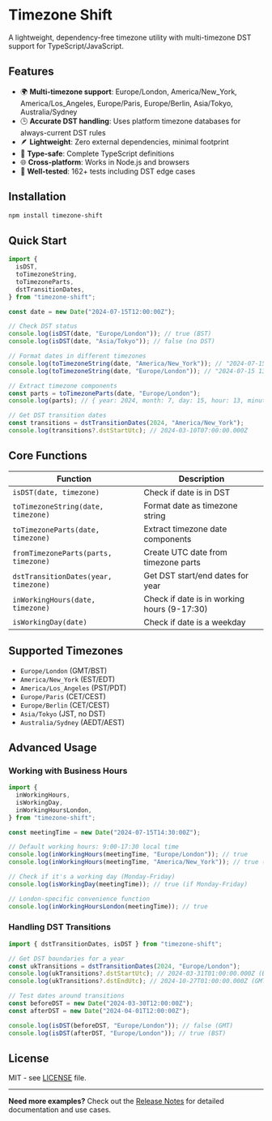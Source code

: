# Timezone Shift

A lightweight, dependency-free timezone utility with multi-timezone DST support for TypeScript/JavaScript.

## Features

- 🌍 **Multi-timezone support**: Europe/London, America/New_York, America/Los_Angeles, Europe/Paris, Europe/Berlin, Asia/Tokyo, Australia/Sydney
- 🕒 **Accurate DST handling**: Uses platform timezone databases for always-current DST rules
- 🪶 **Lightweight**: Zero external dependencies, minimal footprint
- 🔧 **Type-safe**: Complete TypeScript definitions
- 🌐 **Cross-platform**: Works in Node.js and browsers
- 🧪 **Well-tested**: 162+ tests including DST edge cases

## Installation

```bash
npm install timezone-shift
```

## Quick Start

```typescript
import {
  isDST,
  toTimezoneString,
  toTimezoneParts,
  dstTransitionDates,
} from "timezone-shift";

const date = new Date("2024-07-15T12:00:00Z");

// Check DST status
console.log(isDST(date, "Europe/London")); // true (BST)
console.log(isDST(date, "Asia/Tokyo")); // false (no DST)

// Format dates in different timezones
console.log(toTimezoneString(date, "America/New_York")); // "2024-07-15 08:00:00 EDT"
console.log(toTimezoneString(date, "Europe/London")); // "2024-07-15 13:00:00 BST"

// Extract timezone components
const parts = toTimezoneParts(date, "Europe/London");
console.log(parts); // { year: 2024, month: 7, day: 15, hour: 13, minute: 0, second: 0 }

// Get DST transition dates
const transitions = dstTransitionDates(2024, "America/New_York");
console.log(transitions?.dstStartUtc); // 2024-03-10T07:00:00.000Z
```

## Core Functions

| Function                             | Description                                 |
| ------------------------------------ | ------------------------------------------- |
| `isDST(date, timezone)`              | Check if date is in DST                     |
| `toTimezoneString(date, timezone)`   | Format date as timezone string              |
| `toTimezoneParts(date, timezone)`    | Extract timezone date components            |
| `fromTimezoneParts(parts, timezone)` | Create UTC date from timezone parts         |
| `dstTransitionDates(year, timezone)` | Get DST start/end dates for year            |
| `inWorkingHours(date, timezone)`     | Check if date is in working hours (9-17:30) |
| `isWorkingDay(date)`                 | Check if date is a weekday                  |

## Supported Timezones

- `Europe/London` (GMT/BST)
- `America/New_York` (EST/EDT)
- `America/Los_Angeles` (PST/PDT)
- `Europe/Paris` (CET/CEST)
- `Europe/Berlin` (CET/CEST)
- `Asia/Tokyo` (JST, no DST)
- `Australia/Sydney` (AEDT/AEST)

## Advanced Usage

### Working with Business Hours

```typescript
import {
  inWorkingHours,
  isWorkingDay,
  inWorkingHoursLondon,
} from "timezone-shift";

const meetingTime = new Date("2024-07-15T14:30:00Z");

// Default working hours: 9:00-17:30 local time
console.log(inWorkingHours(meetingTime, "Europe/London")); // true
console.log(inWorkingHours(meetingTime, "America/New_York")); // true (10:30 EDT)

// Check if it's a working day (Monday-Friday)
console.log(isWorkingDay(meetingTime)); // true (if Monday-Friday)

// London-specific convenience function
console.log(inWorkingHoursLondon(meetingTime)); // true
```

### Handling DST Transitions

```typescript
import { dstTransitionDates, isDST } from "timezone-shift";

// Get DST boundaries for a year
const ukTransitions = dstTransitionDates(2024, "Europe/London");
console.log(ukTransitions?.dstStartUtc); // 2024-03-31T01:00:00.000Z (BST starts)
console.log(ukTransitions?.dstEndUtc); // 2024-10-27T01:00:00.000Z (GMT resumes)

// Test dates around transitions
const beforeDST = new Date("2024-03-30T12:00:00Z");
const afterDST = new Date("2024-04-01T12:00:00Z");

console.log(isDST(beforeDST, "Europe/London")); // false (GMT)
console.log(isDST(afterDST, "Europe/London")); // true (BST)
```

## License

MIT - see [LICENSE](LICENSE) file.

---

**Need more examples?** Check out the [Release Notes](RELEASE_NOTES.md) for detailed documentation and use cases.
